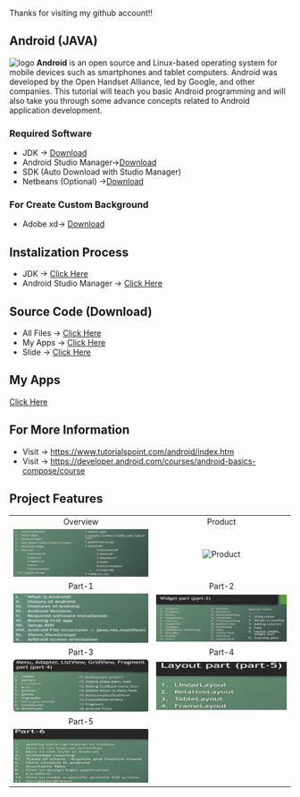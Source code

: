 Thanks for visiting my github account!!
## Android (JAVA)

![logo](https://w7.pngwing.com/pngs/638/295/png-transparent-android-software-development-logo-android-text-grass-desktop-wallpaper-thumbnail.png)
**Android** is an open source and Linux-based operating system for mobile devices such as smartphones and tablet computers. Android was developed by the Open Handset Alliance, led by Google, and other companies. This tutorial will teach you basic Android programming and will also take you through some advance concepts related to Android application development.

### Required Software 
- JDK -> [Download](https://www.oracle.com/java/technologies/downloads/#jdk21-windows)
- Android Studio Manager->[Download](https://developer.android.com/studio?gclid=CjwKCAiA_aGuBhACEiwAly57MUzgkiuKNDZDONVUh68zhr_aXqzRxIqK-VLE721HiNpV4DCBdvhPUxoCiQIQAvD_BwE&gclsrc=aw.ds)
- SDK (Auto Download with Studio Manager)
- Netbeans (Optional) ->[Download](https://www.apache.org/dyn/closer.lua/netbeans/netbeans-installers/20/Apache-NetBeans-20r1-bin-windows-x64.exe)

### For Create Custom Background 
- Adobe xd-> [Download](https://getintopc.com/softwares/development/adobe-xd-cc-2022-free-download/?id=000464023214)

## Instalization Process
- JDK -> [Click Here](https://www.youtube.com/watch?v=QKKdrgGQljA&list=PLgH5QX0i9K3p9xzYLFGdfYliIRBLVDRV5&index=4)
- Android Studio Manager -> [Click Here](https://www.youtube.com/watch?v=7nae6RM9we0&list=PLgH5QX0i9K3p9xzYLFGdfYliIRBLVDRV5&index=5)

## Source Code (Download)
- All Files -> [Click Here](https://learnwithfair.github.io/html-template-ecommerce-electro-master/)
- My Apps -> [Click Here](https://mega.nz/file/MONFxLoQ#p_juwz6HxkkmMzhNHQJszPFbYn8_tv0HXI1UO9UEN4I)
- Slide -> [Click Here](https://mega.nz/file/RP9CQJyD#fEMtA6zuI6Py57f9sdcZloebBxD1HIOv5Qm_hX1sFdo)

## My Apps
[Click Here](https://mega.nz/file/MONFxLoQ#p_juwz6HxkkmMzhNHQJszPFbYn8_tv0HXI1UO9UEN4I)

## For More Information
- Visit -> https://www.tutorialspoint.com/android/index.htm
- Visit -> https://developer.android.com/courses/android-basics-compose/course

## Project Features

|   |   |
|:---:|:---:|
|Overview|Product|
|![overview](https://github.com/learnwithfair/android-programs/blob/main/screenshot/overview.png)|![Product](https://github.com/learnwithfair/html-template-ecommerce-electro-master/assets/103452668/0de8d398-c320-4efc-84d9-ac58587705b5)|
|Part-1|Part-2|
|![Checkout](https://github.com/learnwithfair/android-programs/blob/main/screenshot/1.png)| ![Regular](https://github.com/learnwithfair/android-programs/blob/main/screenshot/2.png)|
|Part-3|Part-4|
|![Checkout](https://github.com/learnwithfair/android-programs/blob/main/screenshot/3.png)| ![Regular](https://github.com/learnwithfair/android-programs/blob/main/screenshot/4.png)|
|Part-5|
|![Checkout](https://github.com/learnwithfair/android-programs/blob/main/screenshot/5.png)|



